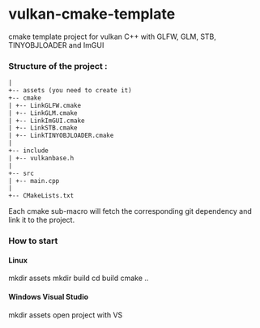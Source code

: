 # vulkan-cmake-template
cmake template project for vulkan C++ with GLFW, GLM, STB, TINYOBJLOADER and ImGUI

### Structure of the project :

```txt
|
+-- assets (you need to create it)
+-- cmake
| +-- LinkGLFW.cmake
| +-- LinkGLM.cmake
| +-- LinkImGUI.cmake
| +-- LinkSTB.cmake
| +-- LinkTINYOBJLOADER.cmake
|
+-- include
| +-- vulkanbase.h
|
+-- src
| +-- main.cpp
|
+-- CMakeLists.txt
```

Each cmake sub-macro will fetch the corresponding git dependency and link it to the project.

 
### How to start

#### Linux
mkdir assets
mkdir build
cd build
cmake ..

#### Windows Visual Studio
mkdir assets
open project with VS
